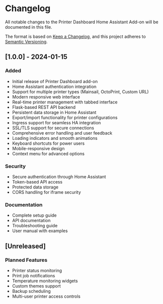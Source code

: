 # Changelog

All notable changes to the Printer Dashboard Home Assistant Add-on will be documented in this file.

The format is based on [Keep a Changelog](https://keepachangelog.com/en/1.0.0/),
and this project adheres to [Semantic Versioning](https://semver.org/spec/v2.0.0.html).

## [1.0.0] - 2024-01-15

### Added
- Initial release of Printer Dashboard add-on
- Home Assistant authentication integration
- Support for multiple printer types (Mainsail, OctoPrint, Custom URL)
- Modern responsive web interface
- Real-time printer management with tabbed interface
- Flask-based REST API backend
- Persistent data storage in Home Assistant
- Export/import functionality for printer configurations
- Ingress support for seamless HA integration
- SSL/TLS support for secure connections
- Comprehensive error handling and user feedback
- Loading indicators and smooth animations
- Keyboard shortcuts for power users
- Mobile-responsive design
- Context menu for advanced options

### Security
- Secure authentication through Home Assistant
- Token-based API access
- Protected data storage
- CORS handling for iframe security

### Documentation
- Complete setup guide
- API documentation
- Troubleshooting guide
- User manual with examples

## [Unreleased]

### Planned Features
- Printer status monitoring
- Print job notifications
- Temperature monitoring widgets
- Custom themes support
- Backup scheduling
- Multi-user printer access controls 